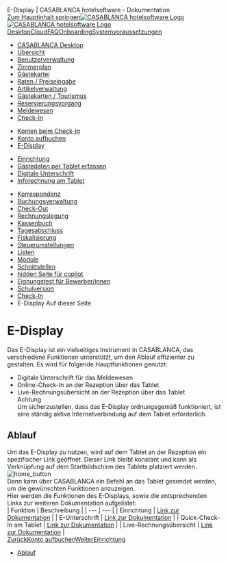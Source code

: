E-Display | CASABLANCA hotelsoftware - Dokumentation  
[Zum Hauptinhalt springen](https://docs.casablanca.at/desktop/check_in/e_display/#__docusaurus_skipToContent_fallback)[![CASABLANCA hotelsoftware Logo](https://docs.casablanca.at/img/logo.png) ![CASABLANCA hotelsoftware Logo](https://docs.casablanca.at/img/Casablanca_LOGO_2022_neg.png)](https://docs.casablanca.at/) [Desktop](https://docs.casablanca.at/desktop/desktop/)[Cloud](https://docs.casablanca.at/cloud/cloud_systems/)[FAQ](https://docs.casablanca.at/faq)[Onboarding](https://docs.casablanca.at/onboarding/fiscalization)[Systemvoraussetzungen](https://docs.casablanca.at/system_requirements)  
* [CASABLANCA Desktop](https://docs.casablanca.at/desktop/desktop/)
* [Übersicht](https://docs.casablanca.at/desktop/interface/)
* [Benutzerverwaltung](https://docs.casablanca.at/desktop/user_management/)
* [Zimmerplan](https://docs.casablanca.at/desktop/room_plan/)
* [Gästekartei](https://docs.casablanca.at/desktop/guest_profile/)
* [Raten / Preiseingabe](https://docs.casablanca.at/desktop/raten/)
* [Artikelverwaltung](https://docs.casablanca.at/desktop/articles/)
* [Gästekarten / Tourismus](https://docs.casablanca.at/desktop/guest_cards/)
* [Reservierungsvorgang](https://docs.casablanca.at/desktop/reservation_process/)
* [Meldewesen](https://docs.casablanca.at/desktop/registration/)
* [Check-In](https://docs.casablanca.at/desktop/check_in/)
+ [Konten beim Check-In](https://docs.casablanca.at/desktop/check_in/check_in_accounts)
+ [Konto aufbuchen](https://docs.casablanca.at/desktop/check_in/check_in_booking)
+ [E-Display](https://docs.casablanca.at/desktop/check_in/e_display/)
- [Einrichtung](https://docs.casablanca.at/desktop/check_in/e_display/einrichtung)
- [Gästedaten per Tablet erfassen](https://docs.casablanca.at/desktop/check_in/e_display/pre_check_in)
- [Digitale Unterschrift](https://docs.casablanca.at/desktop/check_in/e_display/e_unterschrift)
- [Inforechnung am Tablet](https://docs.casablanca.at/desktop/check_in/e_display/invoice_display)
* [Korrespondenz](https://docs.casablanca.at/desktop/correspondence/)
* [Buchungsverwaltung](https://docs.casablanca.at/desktop/account/)
* [Check-Out](https://docs.casablanca.at/desktop/check-out/)
* [Rechnungslegung](https://docs.casablanca.at/desktop/accounting/)
* [Kassenbuch](https://docs.casablanca.at/desktop/cashbook/)
* [Tagesabschluss](https://docs.casablanca.at/desktop/daily_closing/)
* [Fiskalisierung](https://docs.casablanca.at/desktop/fiscalization/)
* [Steuerumstellungen](https://docs.casablanca.at/desktop/tax_changes/)
* [Listen](https://docs.casablanca.at/desktop/lists/)
* [Module](https://docs.casablanca.at/desktop/module/)
* [Schnittstellen](https://docs.casablanca.at/desktop/interfaces/)
* [hidden Seite für copilot](https://docs.casablanca.at/desktop/hidden_copilot)
* [Eignungstest für Bewerber/innen](https://docs.casablanca.at/desktop/qualification)
* [Schulversion](https://docs.casablanca.at/desktop/schoolversion)  
* [Check-In](https://docs.casablanca.at/desktop/check_in/)
* E-Display
Auf dieser Seite

# E-Display  
Das E-Display ist ein vielseitiges Instrument in CASABLANCA, das verschiedene Funktionen unterstützt, um den Ablauf effizienter zu gestalten. Es wird für folgende Hauptfunktionen genutzt:  
* Digitale Unterschrift für das Meldewesen
* Online-Check-In an der Rezeption über das Tablet
* Live-Rechnungsübersicht an der Rezeption über das Tablet  
Achtung  
Um sicherzustellen, dass das E-Display ordnungsgemäß funktioniert, ist eine ständig aktive Internetverbindung auf dem Tablet erforderlich.

## Ablauf[](https://docs.casablanca.at/desktop/check_in/e_display/#ablauf "Direkter Link zu Ablauf")  
Um das E-Display zu nutzen, wird auf dem Tablet an der Rezeption ein spezifischer Link geöffnet. Dieser Link bleibt konstant und kann als Verknüpfung auf dem Startbildschirm des Tablets platziert werden.  
![home_button](https://docs.casablanca.at/assets/images/home_button-4236d0344d50b62dd55aaa9cb040249a.png)  
Dann kann über CASABLANCA ein Befehl an das Tablet gesendet werden, um die gewünschten Funktionen anzuzeigen.  
Hier werden die Funktionen des E-Displays, sowie die entsprechenden Links zur weiteren Dokumentation aufgelistet:  
| Funktion | Beschreibung |
| --- | --- |
| Einrichtung | [Link zur Dokumentation](https://docs.casablanca.at/desktop/check_in/e_display/einrichtung) |
| E-Unterschrift | [Link zur Dokumentation](https://docs.casablanca.at/desktop/check_in/e_display/e_unterschrift) |
| Quick-Check-In am Tablet | [Link zur Dokumentation](https://docs.casablanca.at/desktop/check_in/e_display/pre_check_in) |
| Live-Rechnungsübersicht | [Link zur Dokumentation](https://docs.casablanca.at/desktop/check_in/e_display/invoice_display) |  
[ZurückKonto aufbuchen](https://docs.casablanca.at/desktop/check_in/check_in_booking)[WeiterEinrichtung](https://docs.casablanca.at/desktop/check_in/e_display/einrichtung)  
* [Ablauf](https://docs.casablanca.at/desktop/check_in/e_display/#ablauf)